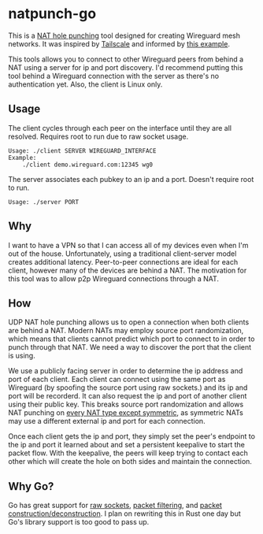 # natpunch-go

This is a [NAT hole punching](https://en.wikipedia.org/wiki/UDP_hole_punching) tool designed for creating Wireguard mesh networks. It was inspired by [Tailscale](https://www.tailscale.com/) and informed by [this example](https://git.zx2c4.com/wireguard-tools/tree/contrib/nat-hole-punching/).

This tools allows you to connect to other Wireguard peers from behind a NAT using a server for ip and port discovery. I'd recommend putting this tool behind a Wireguard connection with the server as there's no authentication yet. Also, the client is Linux only.

## Usage

The client cycles through each peer on the interface until they are all resolved. Requires root to run due to raw socket usage.
```
Usage: ./client SERVER WIREGUARD_INTERFACE
Example:
    ./client demo.wireguard.com:12345 wg0
```

The server associates each pubkey to an ip and a port. Doesn't require root to run.
```
Usage: ./server PORT
```

## Why

I want to have a VPN so that I can access all of my devices even when I'm out of the house. Unfortunately, using a traditional client-server model creates additional latency. Peer-to-peer connections are ideal for each client, however many of the devices are behind a NAT. The motivation for this tool was to allow p2p Wireguard connections through a NAT.

## How

UDP NAT hole punching allows us to open a connection when both clients are behind a NAT. Modern NATs may employ source port randomization, which means that clients cannot predict which port to connect to in order to punch through that NAT. We need a way to discover the port that the client is using.

We use a publicly facing server in order to determine the ip address and port of each client. Each client can connect using the same port as Wireguard (by spoofing the source port using raw sockets.) and its ip and port will be recorderd. It can also request the ip and port of another client using their public key. This breaks source port randomization and allows NAT punching on [every NAT type except symmetric](https://en.wikipedia.org/wiki/Network_address_translation#Methods_of_translation), as symmetric NATs may use a different external ip and port for each connection.

Once each client gets the ip and port, they simply set the peer's endpoint to the ip and port it learned about and set a persistent keepalive to start the packet flow. With the keepalive, the peers will keep trying to contact each other which will create the hole on both sides and maintain the connection.

## Why Go?

Go has great support for [raw sockets](https://pkg.go.dev/golang.org/x/net/ipv4?tab=doc), [packet filtering](https://pkg.go.dev/golang.org/x/net/bpf?tab=doc), and [packet construction/deconstruction](https://pkg.go.dev/github.com/google/gopacket?tab=doc). I plan on rewriting this in Rust one day but Go's library support is too good to pass up.